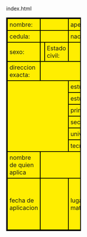 index.html
<!DOCTYPE html>
<html lang="en">
<head>
    <meta charset="UTF-8">
    <meta name="viewport" content="width=device-width, initial-scale=1.0">
    <meta http-equiv="X-UA-Compatible" content="ie=edge">
    <title>Document</title>
    <style>
        table,th,td{
            border:2px solid rgb(0, 0, 0);
            border-collapse: collapse;
        }
        th,td{background-color: rgb(255, 238, 0);
            padding: 5px;
            text-align:left
        }
    </style>
</head>
<body>
    <table style="width: 40%">
        <tr>
            <td>nombre:</td>
            <td colspan="2">
            <td>apellido:
            <td colspan="2">
        </tr>
        <tr>
            <td>cedula:</td>
            <td colspan="2">
            <td>nacionalidad:</td>
            <td colspan="2">
        </tr>
        <tr>
            <td>sexo:</td>
            <td></td>
            <td>Estado civil:</td>
            <td></td>
            <td>Edad:</td>
            <td></td>
        </tr>
        <tr>
            <td>direccion exacta:</td>
            <td colspan="5">
        </tr>
        <tr>
            <td colspan="3" rowspan="6" >
            <td colspan="3">estudios realizados</td>
        </tr>
        <tr>
            <td>estudios</td>
            <td>si</td>
            <td>no</td>
        <tr>
            <td>primaria</td>
            <td>si</td>
            <td>no</td>
        </tr>
        <tr>
            <td>secundaria</td>
            <td>si</td>
            <td>no </td>
        </tr>
        <tr>
            <td>universidad</td>
            <td>si</td>
            <td>no</td>
        </tr>
        <tr>
           <td>tecnico</td>
           <td>si</td>
           <td>no</td>
        </tr>
        <tr>
            <td>nombre de quien aplica</td>
            <td colspan="5">
        </tr>
        <tr>
            <td>fecha de aplicacion</td>
            <td colspan="2">
            <td>lugar de matricula</td>
            <td colspan="2"


        </tr>





    </table>
</body>
</html>
